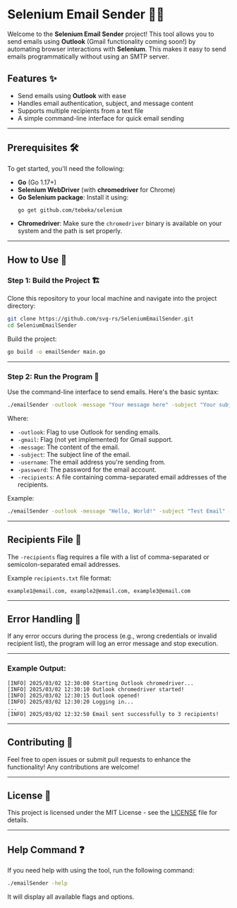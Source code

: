 
# Selenium Email Sender 📧🚀

Welcome to the **Selenium Email Sender** project! This tool allows you to send emails using **Outlook** (Gmail functionality coming soon!) by automating browser interactions with **Selenium**. This makes it easy to send emails programmatically without using an SMTP server. 

## Features ✨

- Send emails using **Outlook** with ease
- Handles email authentication, subject, and message content
- Supports multiple recipients from a text file
- A simple command-line interface for quick email sending

---

## Prerequisites 🛠

To get started, you'll need the following:

- **Go** (Go 1.17+)
- **Selenium WebDriver** (with **chromedriver** for Chrome)
- **Go Selenium package**: Install it using:
  ```bash
  go get github.com/tebeka/selenium
  ```
- **Chromedriver**: Make sure the `chromedriver` binary is available on your system and the path is set properly.

---

## How to Use 📜

### Step 1: Build the Project 🏗️

Clone this repository to your local machine and navigate into the project directory:

```bash
git clone https://github.com/svg-rs/SeleniumEmailSender.git
cd SeleniumEmailSender
```

Build the project:

```bash
go build -o emailSender main.go
```

---

### Step 2: Run the Program 🚀

Use the command-line interface to send emails. Here's the basic syntax:

```bash
./emailSender -outlook -message "Your message here" -subject "Your subject here" -username "your-email@example.com" -password "your-password" -recipients "recipients.txt"
```

Where:
- `-outlook`: Flag to use Outlook for sending emails.
- `-gmail`: Flag (not yet implemented) for Gmail support.
- `-message`: The content of the email.
- `-subject`: The subject line of the email.
- `-username`: The email address you're sending from.
- `-password`: The password for the email account.
- `-recipients`: A file containing comma-separated email addresses of the recipients.

Example:

```bash
./emailSender -outlook -message "Hello, World!" -subject "Test Email" -username "myemail@example.com" -password "mypassword" -recipients "recipients.txt"
```

---

## Recipients File 📄

The `-recipients` flag requires a file with a list of comma-separated or semicolon-separated email addresses. 

Example `recipients.txt` file format:
```
example1@email.com, example2@email.com, example3@email.com
```

---

## Error Handling 🛑

If any error occurs during the process (e.g., wrong credentials or invalid recipient list), the program will log an error message and stop execution.

---

### Example Output:

```text
[INFO] 2025/03/02 12:30:00 Starting Outlook chromedriver...
[INFO] 2025/03/02 12:30:10 Outlook chromedriver started!
[INFO] 2025/03/02 12:30:15 Outlook opened!
[INFO] 2025/03/02 12:30:20 Logging in...
...
[INFO] 2025/03/02 12:32:50 Email sent successfully to 3 recipients!
```

---

## Contributing 🤝

Feel free to open issues or submit pull requests to enhance the functionality! Any contributions are welcome!

---

## License 📜

This project is licensed under the MIT License - see the [LICENSE](LICENSE) file for details.

---

## Help Command ❓

If you need help with using the tool, run the following command:

```bash
./emailSender -help
```

It will display all available flags and options.
